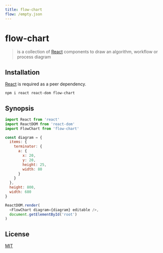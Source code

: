 ```yaml
---
title: flow-chart
flow: /empty.json
---
```

# flow-chart

> is a collection of [React] components to draw an algorithm, workflow or process diagram

## Installation

[React] is required as a peer dependency.

```bash
npm i react react-dom flow-chart
```

## Synopsis

```javascript
import React from 'react'
import ReactDOM from 'react-dom'
import FlowChart from 'flow-chart'

const diagram = {
  items: {
    terminator: {
      a: {
        x: 20,
        y: 20,
        height: 25,
        width: 80
      }
    }
  },
  height: 800,
  width: 680
}

ReactDOM.render(
  <FlowChart diagram={diagram} editable />,
  document.getElementById('root')
)
```

## License

[MIT](http://g14n.info/mit-license)

[React]: https://facebook.github.io/react/
